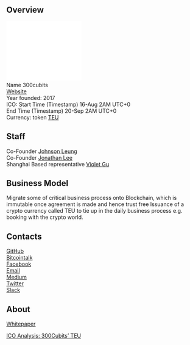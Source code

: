 ## Overview
![300cubits logo](../projects/logo/300cubits.png)  
Name  300cubits  
[Website](https://300cubits.tech/)  
Year founded:  2017  
ICO: Start Time (Timestamp)	16-Aug 2AM UTC+0  
	 End Time (Timestamp)	20-Sep 2AM UTC+0  
Currency:  token [TEU]()  
## Staff 
Co-Founder [Johnson Leung](../people/johnson_leung.md)  
Co-Founder [Jonathan Lee](../people/jonathan_lee.md)  
Shanghai Based representative [Violet Gu](../people/violet_gu.md)
## Business Model
Migrate some of critical business process onto Blockchain, which is immutable once agreement is made and hence trust free
Issuance of a crypto currency called TEU to tie up in the daily business process e.g. booking with the crypto world.  
## Contacts
[GitHub](https://github.com/300cubits)  
[Bitcointalk](https://bitcointalk.org/index.php?topic=2057994.0)   
[Facebook](https://www.facebook.com/300cubits.tech)   
[Email](info@300cubits.tech)   
[Medium](https://medium.com/@300cubits)    
[Twitter](https://twitter.com/300cubits_tech)   
[Slack](https://cubits.herokuapp.com/)  
 

## About 
[Whitepaper](https://300cubits.tech/pdf/whitepaper.pdf)

[ICO Analysis: 300Cubits’ TEU](https://hacked.com/ico-analysis-300cubits-teu/)
